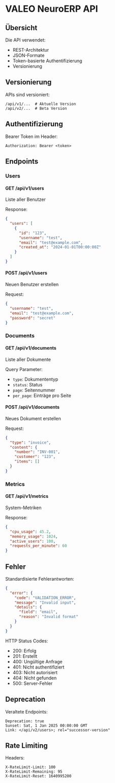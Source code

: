 # VALEO NeuroERP API

## Übersicht

Die API verwendet:
- REST-Architektur
- JSON-Formate
- Token-basierte Authentifizierung
- Versionierung

## Versionierung

APIs sind versioniert:
```
/api/v1/...  # Aktuelle Version
/api/v2/...  # Beta Version
```

## Authentifizierung

Bearer Token im Header:
```
Authorization: Bearer <token>
```

## Endpoints

### Users

#### GET /api/v1/users
Liste aller Benutzer

Response:
```json
{
  "users": [
    {
      "id": "123",
      "username": "test",
      "email": "test@example.com",
      "created_at": "2024-01-01T00:00:00Z"
    }
  ]
}
```

#### POST /api/v1/users
Neuen Benutzer erstellen

Request:
```json
{
  "username": "test",
  "email": "test@example.com",
  "password": "secret"
}
```

### Documents

#### GET /api/v1/documents
Liste aller Dokumente

Query Parameter:
- `type`: Dokumententyp
- `status`: Status
- `page`: Seitennummer
- `per_page`: Einträge pro Seite

#### POST /api/v1/documents
Neues Dokument erstellen

Request:
```json
{
  "type": "invoice",
  "content": {
    "number": "INV-001",
    "customer": "123",
    "items": []
  }
}
```

### Metrics

#### GET /api/v1/metrics
System-Metriken

Response:
```json
{
  "cpu_usage": 45.2,
  "memory_usage": 1024,
  "active_users": 100,
  "requests_per_minute": 60
}
```

## Fehler

Standardisierte Fehlerantworten:
```json
{
  "error": {
    "code": "VALIDATION_ERROR",
    "message": "Invalid input",
    "details": {
      "field": "email",
      "reason": "Invalid format"
    }
  }
}
```

HTTP Status Codes:
- 200: Erfolg
- 201: Erstellt
- 400: Ungültige Anfrage
- 401: Nicht authentifiziert
- 403: Nicht autorisiert
- 404: Nicht gefunden
- 500: Server-Fehler

## Deprecation

Veraltete Endpoints:
```
Deprecation: true
Sunset: Sat, 1 Jan 2025 00:00:00 GMT
Link: </api/v2/users>; rel="successor-version"
```

## Rate Limiting

Headers:
```
X-RateLimit-Limit: 100
X-RateLimit-Remaining: 95
X-RateLimit-Reset: 1640995200
``` 